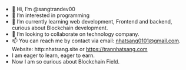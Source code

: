 - 👋 Hi, I’m @sangtrandev00
- 👀 I’m interested in programming 
- 🌱 I’m currently learning web development, Frontend and backend, curious about Blockchain development.
- 💞️ I’m looking to collaborate on technology company.
- 📫 You can reach me by contact via email: nhatsang0101@gmail.com. Website: http:nhatsang.site or https://trannhatsang.com
- I am eager to learn, eager to earn.
- Now I am so curious about Blockchain Field.
<!---
sangtrandev00/sangtrandev00 is a ✨ special ✨ repository because its `README.md` (this file) appears on your GitHub profile.
You can click the Preview link to take a look at your changes.
--->
